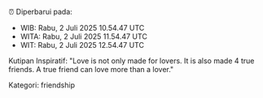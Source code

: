 ⏰ Diperbarui pada:
- WIB: Rabu, 2 Juli 2025 10.54.47 UTC
- WITA: Rabu, 2 Juli 2025 11.54.47 UTC
- WIT: Rabu, 2 Juli 2025 12.54.47 UTC

Kutipan Inspiratif:
"Love is not only made for lovers. It is also made 4 true friends. A true friend can love more than a lover."


Kategori: friendship

